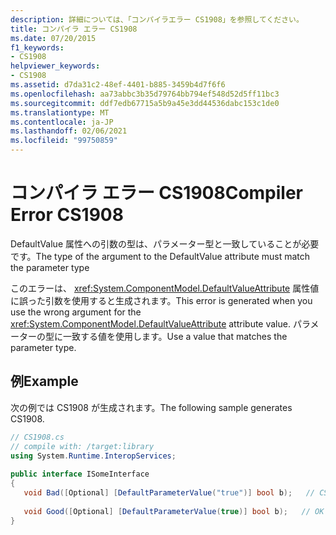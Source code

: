```yaml
---
description: 詳細については、「コンパイラエラー CS1908」を参照してください。
title: コンパイラ エラー CS1908
ms.date: 07/20/2015
f1_keywords:
- CS1908
helpviewer_keywords:
- CS1908
ms.assetid: d7da31c2-48ef-4401-b885-3459b4d7f6f6
ms.openlocfilehash: aa73abbc3b35d79764bb794ef548d52d5ff11bc3
ms.sourcegitcommit: ddf7edb67715a5b9a45e3dd44536dabc153c1de0
ms.translationtype: MT
ms.contentlocale: ja-JP
ms.lasthandoff: 02/06/2021
ms.locfileid: "99750859"
---
```

# <a name="compiler-error-cs1908"></a><span data-ttu-id="faf14-103">コンパイラ エラー CS1908</span><span class="sxs-lookup"><span data-stu-id="faf14-103">Compiler Error CS1908</span></span>

<span data-ttu-id="faf14-104">DefaultValue 属性への引数の型は、パラメーター型と一致していることが必要です。</span><span class="sxs-lookup"><span data-stu-id="faf14-104">The type of the argument to the DefaultValue attribute must match the parameter type</span></span>  
  
 <span data-ttu-id="faf14-105">このエラーは、 <xref:System.ComponentModel.DefaultValueAttribute> 属性値に誤った引数を使用すると生成されます。</span><span class="sxs-lookup"><span data-stu-id="faf14-105">This error is generated when you use the wrong argument for the <xref:System.ComponentModel.DefaultValueAttribute> attribute value.</span></span> <span data-ttu-id="faf14-106">パラメーターの型に一致する値を使用します。</span><span class="sxs-lookup"><span data-stu-id="faf14-106">Use a value that matches the parameter type.</span></span>  
  
## <a name="example"></a><span data-ttu-id="faf14-107">例</span><span class="sxs-lookup"><span data-stu-id="faf14-107">Example</span></span>  

 <span data-ttu-id="faf14-108">次の例では CS1908 が生成されます。</span><span class="sxs-lookup"><span data-stu-id="faf14-108">The following sample generates CS1908.</span></span>  
  
```csharp  
// CS1908.cs  
// compile with: /target:library  
using System.Runtime.InteropServices;  
  
public interface ISomeInterface  
{  
   void Bad([Optional] [DefaultParameterValue("true")] bool b);   // CS1908  
  
   void Good([Optional] [DefaultParameterValue(true)] bool b);   // OK  
}  
```
